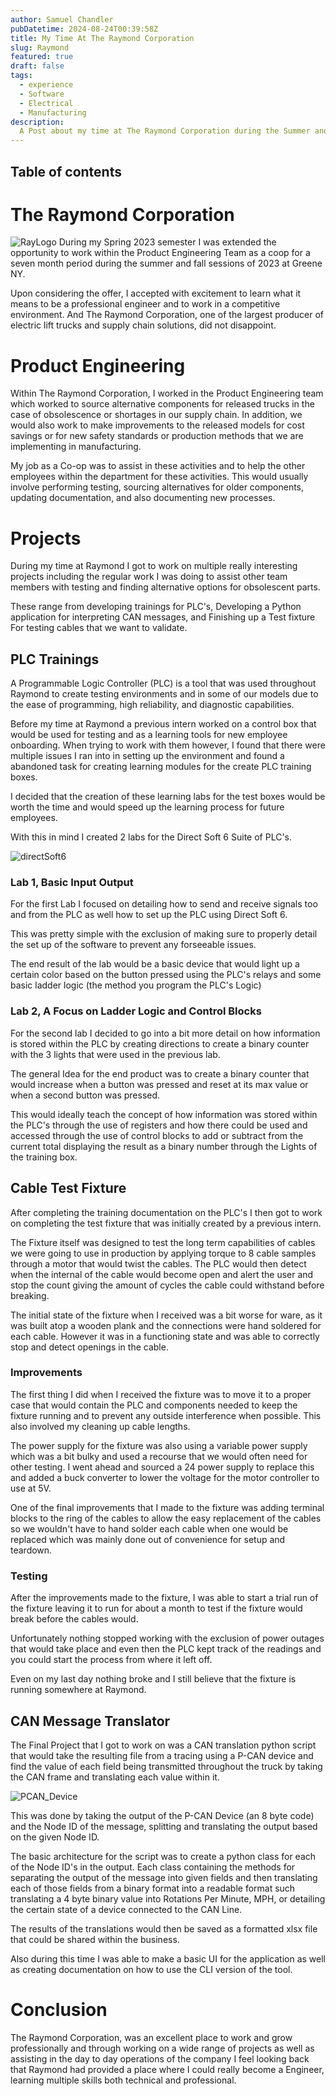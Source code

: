 ```yaml
---
author: Samuel Chandler
pubDatetime: 2024-08-24T00:39:58Z
title: My Time At The Raymond Corporation
slug: Raymond
featured: true
draft: false
tags:
  - experience
  - Software
  - Electrical
  - Manufacturing
description:
  A Post about my time at The Raymond Corporation during the Summer and Fall of 2023
---
```


## Table of contents

# The Raymond Corporation

![RayLogo](assets/images/RayLogo.png)
During my Spring 2023 semester I was extended the opportunity to work within the Product Engineering Team as a coop for a seven month period during the summer and fall sessions of 2023 at Greene NY. 

Upon considering the offer, I accepted with excitement to learn what it means to be a professional engineer and to work in a competitive environment. And The Raymond Corporation, one of the largest producer of electric lift trucks and supply chain solutions, did not disappoint. 

# Product Engineering

Within The Raymond Corporation, I worked in the Product Engineering team which worked to source alternative components for released trucks in the case of obsolescence or shortages in our supply chain. In addition, we would also work to make improvements to the released models for cost savings or for new safety standards or production methods that we are implementing in manufacturing. 

My job as a Co-op was to assist in these activities and to help the other employees within the department for these activities. This would usually involve performing testing, sourcing alternatives for older components, updating documentation, and also documenting new processes. 

# Projects

During my time at Raymond I got to work on multiple really interesting projects including the regular work I was doing to assist other team members with testing and finding alternative options for obsolescent parts. 

These range from developing trainings for PLC's, Developing a Python application for interpreting CAN messages, and Finishing up a Test fixture For testing cables that we want to validate.

## PLC Trainings

A Programmable Logic Controller (PLC) is a tool that was used throughout Raymond to create testing environments and in some of our models due to the ease of programming, high reliability, and diagnostic capabilities. 

Before my time at Raymond a previous intern worked on a control box that would be used for testing and as a learning tools for new employee onboarding. When trying to work with them however, I found that there were multiple issues I ran into in setting up the environment and found a abandoned task for creating learning modules for the create PLC training boxes.

I decided that the creation of these learning labs for the test boxes would be worth the time and would speed up the learning process for future employees. 

With this in mind I created 2 labs for the Direct Soft 6 Suite of PLC's.

![directSoft6](assets/images/ds6.jpg)

### Lab 1, Basic Input Output

For the first Lab I focused on detailing how to send and receive signals too and from the PLC as well how to set up the PLC using Direct Soft 6.

This was pretty simple with the exclusion of making sure to properly detail the set up of the software to prevent any forseeable issues. 

The end result of the lab would be a basic device that would light up a certain color based on the button pressed using the PLC's relays and some basic ladder logic (the method you program the PLC's Logic)

### Lab 2, A Focus on Ladder Logic and Control Blocks

For the second lab I decided to go into a bit more detail on how information is stored within the PLC by creating directions to create a binary counter with the 3 lights that were used in the previous lab. 

The general Idea for the end product was to create a binary counter that would increase when a button was pressed and reset at its max value or when a second button was pressed.

This would ideally teach the concept of how information was stored within the PLC's through the use of registers and how there could be used and accessed through the use of control blocks to add or subtract from the current total displaying the result as a binary number through the Lights of the training box. 

## Cable Test Fixture

After completing the training documentation on the PLC's I then got to work on completing the test fixture that was initially created by a previous intern. 

The Fixture itself was designed to test the long term capabilities of cables we were going to use in production by applying torque to 8 cable samples through a motor that would twist the cables. The PLC would then detect when the internal of the cable would become open and alert the user and stop the count giving the amount of cycles the cable could withstand before breaking.

The initial state of the fixture when I received was a bit worse for ware, as it was built atop a wooden plank and the connections were hand soldered for each cable. However it was in a functioning state and was able to correctly stop and detect openings in the cable.

### Improvements

The first thing I did when I received the fixture was to move it to a proper case that would contain the PLC and components needed to keep the fixture running and to prevent any outside interference when possible. This also involved my cleaning up cable lengths. 

The power supply for the fixture was also using a variable power supply which was a bit bulky and used a recourse that we would often need for other testing. I went ahead and sourced a 24 power supply to replace this and added a buck converter to lower the voltage for the motor controller to use at 5V. 

One of the final improvements that I made to the fixture was adding terminal blocks to the ring of the cables to allow the easy replacement of the cables so we wouldn't have to hand solder each cable when one would be replaced which was mainly done out of convenience for setup and teardown. 

### Testing 

After the improvements made to the fixture, I was able to start a trial run of the fixture leaving it to run for about a month to test if the fixture would break before the cables would. 

Unfortunately nothing stopped working with the exclusion of power outages that would take place and even then the PLC kept track of the readings and you could start the process from where it left off. 

Even on my last day nothing broke and I still believe that the fixture is running somewhere at Raymond.

## CAN Message Translator

The Final Project that I got to work on was a CAN translation python script that would take the resulting file from a tracing using a P-CAN device and find the value of each field being transmitted throughout the truck by taking the CAN frame and translating each value within it. 

![PCAN_Device](assets/images/PCAN.jpg)

This was done by taking the output of the P-CAN Device (an 8 byte code) and the Node ID of the message, splitting and translating the output based on the given Node ID. 

The basic architecture for the script was to create a python class for each of the Node ID's in the output. Each class containing the methods for separating the output of the message into given fields and then translating each of those fields from a binary format into a readable format such translating a 4 byte binary value into Rotations Per Minute, MPH, or detailing the certain state of a device connected to the CAN Line. 

The results of the translations would then be saved as a formatted xlsx file that could be shared within the business. 

Also during this time I was able to make a basic UI for the application as well as creating documentation on how to use the CLI version of the tool. 

# Conclusion

The Raymond Corporation, was an excellent place to work and grow professionally and through working on a wide range of projects as well as assisting in the day to day operations of the company I feel looking back that Raymond had provided a place where I could really become a Engineer, learning multiple skills both technical and professional. 





